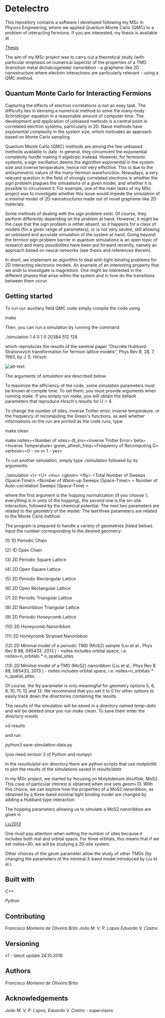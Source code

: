 # Detelectro

This repository contains a software I developed following my MSc in Physics Engineering, where we applied Quantum Monte Carlo (QMC) to a problem of interacting fermions.
If you are interested, my thesis is available at

[Thesis](https://github.com/fmonteir/qmc_master_thesis/blob/master/thesis/thesis.pdf)

The aim of my MSc project was to carry out a theoretical study (with particular emphasis on numerical aspects) of the properties of a TMD (transition metal dichalcogenide) nanoribbon - a graphene-like 2D nanostructure where electron interactions are particularly relevant - using a QMC method.

## Quantum Monte Carlo for Interacting Fermions

Capturing the effects of electron correlations is not an easy task. The difficulty lies in devising a numerical method to solve the many-body Schrödinger equation in a reasonable amount of computer time. The development and application of unbiased methods is a central point in correlated electron systems, particularly in 2D. Naive methods have exponential complexity in the system size, which motivates an approach based on Monte Carlo sampling.

Quantum Monte Carlo (QMC) methods are among the few unbiased methods available to date. In general, they circumvent the exponential complexity hurdle making it algebraic instead. However, for fermionic systems, a sign oscillation deems the algorithm exponential in the system size and inverse temperature, hence not very effective. This is due to the antisymmetric nature of the many-fermion wavefunction. Nowadays, a very relevant question in the field of strongly correlated electrons is whether the sign problem plagues the simulations of a given model, and whether it is possible to circumvent it.
For example, one of the main tasks of my MSc project was to investigate whether this issue would impede the simulation of a minimal model of 2D nanostructures made out of novel graphene-like 2D materials.

Some methods of dealing with the sign problem exist. Of course, they perform differently depending on the problem at hand. However, it might be the case that the sign problem is either absent, as it happens for a class of models (for a given range of parameters), or is not very severe, still allowing an unbiased and accurate simulation of the system at hand. Going beyond the fermion sign problem barrier in quantum simulations is an open topic of research and many possibilities have been put forward recently, namely an approach based on neural networks (see thesis and references therein).

In short, we implement an algorithm to deal with tight-binding problems for 2D interacting electronic models.
An example of an interesting property that we wish to  investigate is magnetism. One might be interested in the different phases that arise within the system and in how do the transitions between them occur.

## Getting started

To run our auxiliary field QMC code simply compile the code using


make


Then, you can run a simulation by running the command


./simulation 1 4 0 1 0 20384 512 128


which reproduces the results of the seminal paper "Discrete Hubbard-Stratonovich transformation for fermion lattice models", Phys Rev B, 28, 7, 1983, by J. E. Hirsch.

![alt-text][hirsch]

[hirsch]: https://github.com/fmonteir/qmc_master_code/blob/master/DETELECTRO-1.0/hirsch-reproduce.png

The arguments of *simulation* are described below.

To maximize the efficiency of the code, some simulation parameters must be known at compile time. To set them, you must provide arguments when running _make_. If you simply run _make_, you will obtain the default parameters that reproduce Hirsch's results for U = 4.


To change the number of sites, inverse Trotter error, inverse temperature, or the frequency of recomputing the Green's functions, as well whether informations on the run are printed as the code runs, type:


make clean


make nsites=\<Number of sites\> dt_inv=\<Inverse Trotter Error\> beta=\<Inverse Temperature\> green_afresh_freq=\<Frequency of Recomputing G\> verbose=\<0 - no or 1 - yes>


To run another simulation, simply type ./simulation followed by its arguments:


./simulation \<t\> \<U\> \<mu\> \<geom\> \<Ny\> \<Total Number of Sweeps (Space-Time)\> \<Number of Warm-up Sweeps (Space-Time)\>  \< Number of Auto-correlation Sweeps (Space-Time) \>

where the first argument is the hopping normalization (if you choose 1, everything is in units of the hopping), the second one is the on-site interaction, followed by the chemical potential. The next two parameters are related to the geometry of the model.
The last three parameters are related to the Monte Carlo method.


The program is prepared to handle a variety of geometries (listed below).
Input the number corresponding to the desired geometry:


(1)		  1D Periodic Chain

(2) 		1D Open Chain

(3) 		2D Periodic Square Lattice

(4) 		2D Open Square Lattice

(5) 		2D Periodic Rectangular Lattice

(6) 		2D Open Rectangular Lattice

(7) 		2D Periodic Triangular Lattice

(8) 		2D Nanoribbon Triangular Lattice

(9) 		2D Periodic Honeycomb Lattice

(10)		2D Honeycomb Nanoribbon

(11)		2D Honeycomb Strained Nanoribbon

(12)		2D Minimal model of a periodic TMD (MoS2) sample (Liu et al., Phys Rev B 88, 085433, 2013 ) - nsites includes orbital space, i.e. nsites=n_orbitals * n_spatial_sites.

(13)		2D Minimal model of a TMD (MoS2) nanoribbon (Liu et al., Phys Rev B 88, 085433, 2013 ) - nsites includes orbital space, i.e. nsites=n_orbitals * n_spatial_sites.

Of course, the Ny parameter is only meaningful for geometry options 5, 6, 8, 10, 11, 12 and 13.
We recommend that you set it to 0 for other options to easily track down the directories containing the results.

The results of the simulation will be saved in a directory named _temp-data_
and will be deleted once you run _make clean_. To save them enter the directory
_results_


cd results


and run


python3 save-simulation-data.py

(you need version 3 of Python and _numpy_)


In the _results/plot-src_ directory there are python scripts that use *matplotlib*
to plot the results of the simulations saved in _results/data_

In my MSc project, we started by focusing on Molybdenum disulfide, MoS2.
This case of particular interest is obtained when one sets _geom=13_.
With this choice, we can explore how the properties of a MoS2 nanoribbon,
as obtained by a three-band minimal tight binding model are changed by adding
a Hubbard type interaction.

The hopping parameters allowing us to simulate a MoS2 nanoribbon are given in

[Liu2013](https://github.com/fmonteir/msc_references/blob/master/references/tmd/Liu2013.pdf)

One must pay attention when setting the number of sites because it includes both
real and orbital space. For three orbitals, this means that if we set nsites=60,
we will be studying a 20-site system.

Other choices of the geom parameter allow the study of other TMDs (by changing the
  parameters of the minimal 3-band model introduced by Liu et al.)

## Built with

*C++*

*Python*

## Contributing

*Francisco Monteiro de Oliveira Brito*
*João M. V. P. Lopes*
*Eduardo V. Castro*

## Versioning

v1 - latest update 24.10.2018

## Authors

*Francisco Monteiro de Oliveira Brito*

## Acknowledgements

*João M. V. P. Lopes, Eduardo V. Castro* - supervisors
